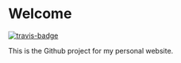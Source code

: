 # Welcome

[![travis-badge](https://travis-ci.org/jmassardo/dxrf_website.svg)](https://travis-ci.org/jmassardo/dxrf_website)

This is the Github project for my personal website.